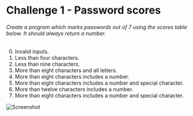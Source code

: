 # Challenge 1 - Password scores

###### Create a program which marks passwords out of 7 using the scores table below. It should always return a number.

0. Invalid inputs.
1. Less than four characters.
2. Less than nine characters.
3. More than eight characters and all letters.
4. More than eight characters includes a number.
5. More than eight characters includes a number and special character.
6. More than twelve characters includes a number.
7. More than eight characters includes a number and special character.

![Screenshot](/images/screenshot.PNG)
